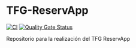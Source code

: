 TFG-ReservApp
=================================================

[![CI](https://github.com/AhmadMarPas/TFG-ReservApp/workflows/CI/badge.svg)](https://github.com/AhmadMarPas/TFG-ReservApp/actions?query=workflow%3ASonarQube)
[![Quality Gate Status](https://sonarcloud.io/api/project_badges/measure?project=ReservApp&metric=alert_status&token=e4b031bbfe58f2fd43281031c769da93e80c6bd2)](https://sonarcloud.io/summary/new_code?id=ReservApp)

Repositorio para la realización del TFG ReservApp
